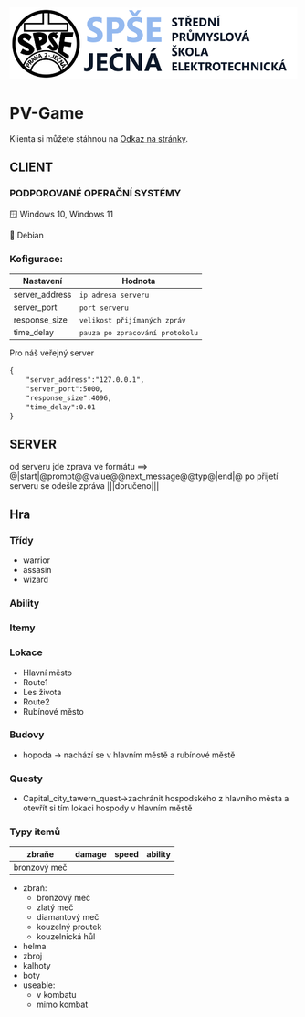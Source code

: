 <img src="/readme_content/Jecna_logo.png" alt="SPŠE Ječná"/>

# PV-Game

Klienta si můžete stáhnou na [Odkaz na stránky](https://www.spsejecna.cz).

## CLIENT

### PODPOROVANÉ OPERAČNÍ SYSTÉMY
:window: Windows 10, Windows 11

:penguin: Debian

### Kofigurace:

| Nastavení           | Hodnota              |
|---------------------|----------------------|
| server_address      | `ip adresa serveru` |
| server_port         | `port serveru` |
| response_size       | `velikost přijímaných zpráv` |
| time_delay          | `pauza po zpracování protokolu` |

Pro náš veřejný server
```
{
    "server_address":"127.0.0.1",
    "server_port":5000,
    "response_size":4096,
    "time_delay":0.01
}
```

## SERVER

od serveru jde zprava ve formátu ==> @|start|@prompt@@value@@next_message@@typ@|end|@
po přijetí serveru se odešle zpráva |||doručeno|||

## Hra

### Třídy
- warrior
- assasin
- wizard

### Ability

### Itemy

### Lokace
- Hlavní město
- Route1
- Les života
- Route2
- Rubínové město

### Budovy
- hopoda -> nachází se v hlavním městě a rubínové městě

### Questy
- Capital_city_tawern_quest->zachránit hospodského z hlavního města a otevřít si tím lokaci hospody v hlavním městě

### Typy itemů
| zbraňe | damage | speed | ability |
|--------|--------|-------|---------|
|bronzový meč|        |       |         |
- zbraň:
    - bronzový meč
    - zlatý meč
    - diamantový meč
    - kouzelný proutek
    - kouzelnická hůl
- helma
- zbroj
- kalhoty
- boty
- useable:
    - v kombatu
    - mimo kombat
